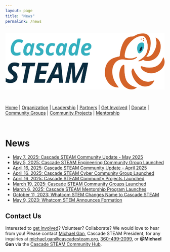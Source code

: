 ```yaml
---
layout: page
title: "News"
permalink: /news
---
```

<style>
  .header {
    display: none;
  }
  .footer {
    display: none;
  }
</style>

<p align="center"><img src="/assets/images/Cascade_STEAM_horizontal_logo_primary.svg" width="600" height="178" /></p>

<br>

[Home](/) | [Organization](/organization) | [Leadership](/leadership) | [Partners](/partners) | [Get Involved](/get-involved) | [Donate](/donate) | [Community Groups](/community-groups) | [Community Projects](/community-projects) | [Mentorship](/mentorship)

<br>

# News

- [May 7, 2025: Cascade STEAM Community Update - May 2025](/news/cascade-steam-community-update-may-2025)
- [May 5, 2025: Cascade STEAM Engineering Community Group Launched](/engineering)
- [April 16, 2025: Cascade STEAM Community Update - April 2025](/news/cascade-steam-community-update-april-2025)
- [April 16, 2025: Cascade STEAM Cyber Community Group Launched](/cyber)
- [April 16, 2025: Cascade STEAM Community Projects Launched](/community-projects)
- [March 19, 2025: Cascade STEAM Community Groups Launched](/community-groups)
- [March 6, 2025: Cascade STEAM Mentorship Program Launches](/mentorship)
- [October 11, 2023: Whatcom STEM Changes Name to Cascade STEAM](/news/whatcom-stem-changes-name-to-cascade-steam)
- [May 9, 2023: Whatcom STEM Announces Formation](/news/whatcom-stem-announces-formation)

## Contact Us

Interested to [get involved](/get-involved)? Volunteer? Collaborate? We would love to hear from you! Please contact [Michael Gan](https://www.linkedin.com/in/michaelbgan), Cascade STEAM President, for any inquiries at [michael.gan@cascadesteam.org](mailto:michael.gan@cascadesteam.org), [360-499-2099](tel:3604992099), or **@Michael Gan** via the [Cascade STEAM Community Hub](http://discord.cascadesteam.org).
